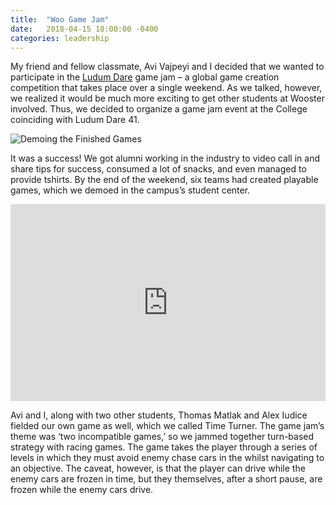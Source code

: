 ```yaml
---
title:  "Woo Game Jam"
date:   2018-04-15 18:00:00 -0400
categories: leadership
---
```



My friend and fellow classmate, Avi Vajpeyi and I decided that we wanted to participate in the [Ludum Dare]() game jam – a global game creation competition that takes place over a single weekend. As we talked, however, we realized it would be much more exciting to get other students at Wooster involved. Thus, we decided to organize a game jam event at the College coinciding with Ludum Dare 41.

![Demoing the Finished Games]({{site.baseurl}}/assets/jam.jpg)

It was a success! We got alumni working in the industry to video call in and share tips for success, consumed a lot of snacks, and even managed to provide tshirts. By the end of the weekend, six teams had created playable games, which we demoed in the campus’s student center.

<iframe width="100%" height="315" src="https://www.youtube.com/embed/eKdHRfMhVDI" frameborder="0" allow="autoplay; encrypted-media" allowfullscreen></iframe>

Avi and I, along with two other students, Thomas Matlak and Alex Iudice fielded our own game as well, which we called Time Turner. The game jam’s theme was ‘two incompatible games,’ so we jammed together turn-based strategy with racing games. The game takes the player through a series of levels in which they must avoid enemy chase cars in the whilst navigating to an objective. The caveat, however, is that the player can drive while the enemy cars are frozen in time, but they themselves, after a short pause, are frozen while the enemy cars drive.
